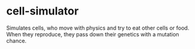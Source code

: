 # cell-simulator
Simulates cells, who move with physics and try to eat other cells or food. When they reproduce, they pass down their genetics with a mutation chance.
